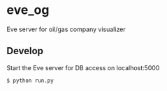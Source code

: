 # eve_og

Eve server for oil/gas company visualizer


## Develop

Start the Eve server for DB access on localhost:5000

`$ python run.py`